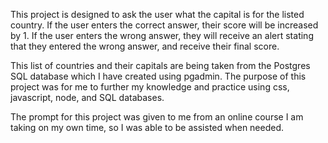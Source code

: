 This project is designed to ask the user what the capital is for the listed country. If the user 
enters the correct answer, their score will be increased by 1. If the user enters the wrong answer,
they will receive an alert stating that they entered the wrong answer, and receive their final score.

This list of countries and their capitals are being taken from the Postgres SQL database which I 
have created using pgadmin. The purpose of this project was for me to further my knowledge and 
practice using css, javascript, node, and SQL databases. 

The prompt for this project was given to me from an online course I am taking on my own time, so I was able to be assisted
when needed.
